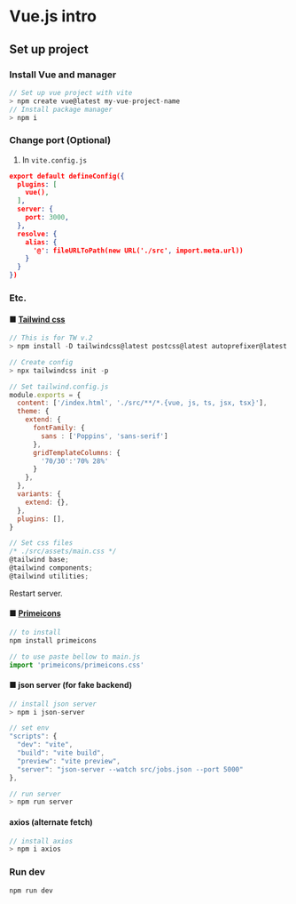 # Vue.js intro


## Set up project

### Install Vue and manager
```js
// Set up vue project with vite
> npm create vue@latest my-vue-project-name
// Install package manager
> npm i
```

### Change port (Optional)
1. In `vite.config.js`
```json
export default defineConfig({
  plugins: [
    vue(),
  ],
  server: {
    port: 3000,
  },
  resolve: {
    alias: {
      '@': fileURLToPath(new URL('./src', import.meta.url))
    }
  }
})
```

### Etc.
#### ■ [Tailwind css](https://tailwindcss.com/)
```js
// This is for TW v.2
> npm install -D tailwindcss@latest postcss@latest autoprefixer@latest

// Create config
> npx tailwindcss init -p

// Set tailwind.config.js
module.exports = {
  content: ['/index.html', './src/**/*.{vue, js, ts, jsx, tsx}'],
  theme: {
    extend: {
      fontFamily: {
        sans : ['Poppins', 'sans-serif']
      },
      gridTemplateColumns: {
        '70/30':'70% 28%'
      }
    },
  },
  variants: {
    extend: {},
  },
  plugins: [],
}

// Set css files
/* ./src/assets/main.css */
@tailwind base;
@tailwind components;
@tailwind utilities;
```
Restart server.


#### ■ [Primeicons](https://github.com/primefaces/primeicons#readme)

```js
// to install
npm install primeicons

// to use paste bellow to main.js
import 'primeicons/primeicons.css'
```

#### ■ json server (for fake backend)
```js
// install json server
> npm i json-server

// set env
"scripts": {
  "dev": "vite",
  "build": "vite build",
  "preview": "vite preview",
  "server": "json-server --watch src/jobs.json --port 5000"
},

// run server
> npm run server
```

#### axios (alternate fetch)
```js
// install axios
> npm i axios


```

### Run dev
```js
npm run dev
```

